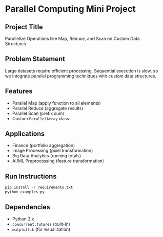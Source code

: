 
# Parallel Computing Mini Project

## Project Title
Parallelize Operations like Map, Reduce, and Scan on Custom Data Structures

## Problem Statement
Large datasets require efficient processing. Sequential execution is slow, 
so we integrate parallel programming techniques with custom data structures.

## Features
- Parallel Map (apply function to all elements)
- Parallel Reduce (aggregate results)
- Parallel Scan (prefix sum)
- Custom `ParallelArray` class

## Applications
- Finance (portfolio aggregation)
- Image Processing (pixel transformation)
- Big Data Analytics (running totals)
- AI/ML Preprocessing (feature transformation)

## Run Instructions
```bash
pip install -r requirements.txt
python examples.py
```

## Dependencies
- Python 3.x
- `concurrent.futures` (built-in)
- `matplotlib` (for visualization)
